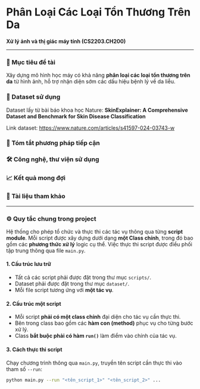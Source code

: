# Phân Loại Các Loại Tổn Thương Trên Da
**Xử lý ảnh và thị giác máy tính (CS2203.CH200)**

---

### 🎯 Mục tiêu đề tài
Xây dựng mô hình học máy có khả năng **phân loại các loại tổn thương trên da** từ hình ảnh, hỗ trợ nhận diện sớm các dấu hiệu bệnh lý về da liễu.

### 📂 Dataset sử dụng
Dataset lấy từ bài báo khoa học Nature: 
**SkinExplainer: A Comprehensive Dataset and Benchmark for Skin Disease Classification** 

Link dataset: https://www.nature.com/articles/s41597-024-03743-w

### 🧠 Tóm tắt phương pháp tiếp cận


### 🛠️ Công nghệ, thư viện sử dụng


### 📈 Kết quả mong đợi


### 📑 Tài liệu tham khảo

---

### ⚙️ Quy tắc chung trong project
Hệ thống cho phép tổ chức và thực thi các tác vụ thông qua từng **script module**. 
Mỗi script được xây dựng dưới dạng **một Class chính**, trong đó bao gồm các **phương thức xử lý** logic cụ thể. 
Việc thực thi script được điều phối tập trung thông qua file `main.py`.

#### 1. Cấu trúc lưu trữ
- Tất cả các script phải được đặt trong thư mục `scripts/`.
- Dataset phải được đặt trong thư mục `dataset/`.
- Mỗi file script tương ứng với **một tác vụ**.

#### 2. Cấu trúc một script
- Mỗi script **phải có một class chính** đại diện cho tác vụ cần thực thi.
- Bên trong class bao gồm các **hàm con (method)** phục vụ cho từng bước xử lý.
- Class **bắt buộc phải có hàm `run()`** làm điểm vào chính của tác vụ.

#### 3. Cách thực thi script
Chạy chương trình thông qua `main.py`, truyền tên script cần thực thi vào tham số `--run`:

```bash
python main.py --run "<tên_script_1>" "<tên_script_2>" ...

